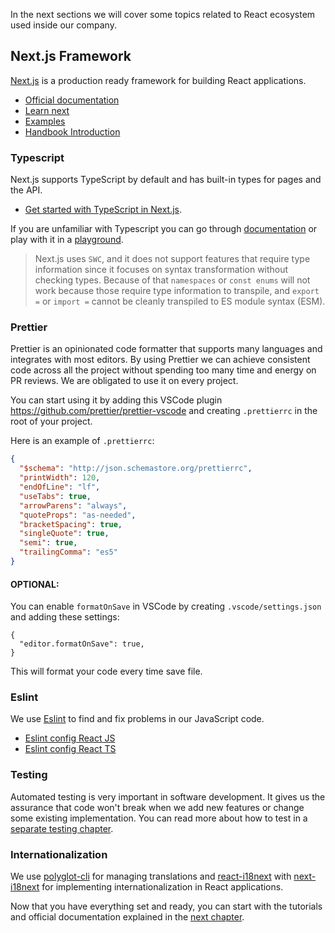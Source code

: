 In the next sections we will cover some topics related to React ecosystem used inside our company.

## Next.js Framework

[Next.js](https://nextjs.org/) is a production ready framework for building React applications.

- [Official documentation](https://nextjs.org/docs/getting-started)
- [Learn next](https://nextjs.org/learn/basics/create-nextjs-app)
- [Examples](https://github.com/vercel/next.js/tree/canary/examples)
- [Handbook Introduction](/books/frontend/react/getting-started/nextjs)

### Typescript

Next.js supports TypeScript by default and has built-in types for pages and the API.

- [Get started with TypeScript in Next.js](https://nextjs.org/docs/app/building-your-application/configuring/typescript).

If you are unfamiliar with Typescript you can go through [documentation](https://www.typescriptlang.org/docs/home.html) or play with it in a [playground](https://www.typescriptlang.org/play/index.html).

> Next.js uses `SWC`, and it does not support features that require type information since it focuses on syntax transformation without checking types. Because of that `namespaces` or `const enums` will not work because those require type information to transpile, and `export =` or `import =` cannot be cleanly transpiled to ES module syntax (ESM).

### Prettier

Prettier is an opinionated code formatter that supports many languages
and integrates with most editors. By using Prettier we can achieve consistent code across all the project without spending too many time and energy on PR reviews.
We are obligated to use it on every project.

You can start using it by adding this VSCode plugin https://github.com/prettier/prettier-vscode and creating `.prettierrc` in the root of your project.

Here is an example of `.prettierrc`:

```json
{
  "$schema": "http://json.schemastore.org/prettierrc",
  "printWidth": 120,
  "endOfLine": "lf",
  "useTabs": true,
  "arrowParens": "always",
  "quoteProps": "as-needed",
  "bracketSpacing": true,
  "singleQuote": true,
  "semi": true,
  "trailingComma": "es5"
}
```

#### OPTIONAL:

You can enable `formatOnSave` in VSCode by creating `.vscode/settings.json` and adding these settings:

```
{
  "editor.formatOnSave": true,
}
```

This will format your code every time save file.

### Eslint

We use [Eslint](https://eslint.org/) to find and fix problems in our JavaScript code.

- [Eslint config React JS](https://www.npmjs.com/package/@infinumjs/eslint-config-react-js)
- [Eslint config React TS](https://www.npmjs.com/package/@infinumjs/eslint-config-react-ts)

### Testing

Automated testing is very important in software development. It gives us the assurance that code won't break when we add new features or change some existing implementation. You can read more about how to test in a [separate testing chapter](https://infinum.com/handbook/books/frontend/react/testing-best-practices).

### Internationalization

We use [polyglot-cli](https://www.npmjs.com/package/polyglot-cli) for managing translations and [react-i18next](https://react.i18next.com/) with [next-i18next](https://www.npmjs.com/package/next-i18next) for implementing internationalization in React applications.

Now that you have everything set and ready, you can start with the tutorials and official documentation explained in the [next chapter](/books/frontend/react/official-documentation).
